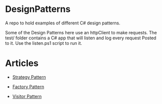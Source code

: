 # DesignPatterns

A repo to hold examples of different C# design patterns. 

Some of the Design Patterns here use an httpClient to make requests. The test/ folder contains a C# app that will listen and log every request Posted to it. Use the listen.ps1 script to run it.

# Articles

- [Strategy Pattern](https://medium.com/p/c-design-patterns-the-strategy-pattern-3337232e4da6?source=email-89d87dcc9e73--writer.postDistributed&sk=28d196b0365dfa9d54073df41de9a07d)

- [Factory Pattern](https://codeburst.io/c-design-patterns-the-factory-pattern-1909be102af)

- [Visitor Pattern](https://thesharperdev.com/c-design-patterns-the-visitor-pattern/)
